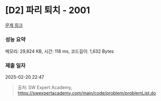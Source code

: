 # [D2] 파리 퇴치 - 2001 

[문제 링크](https://swexpertacademy.com/main/code/problem/problemDetail.do?contestProbId=AV5PzOCKAigDFAUq) 

### 성능 요약

메모리: 29,824 KB, 시간: 118 ms, 코드길이: 1,632 Bytes

### 제출 일자

2025-02-20 22:47



> 출처: SW Expert Academy, https://swexpertacademy.com/main/code/problem/problemList.do